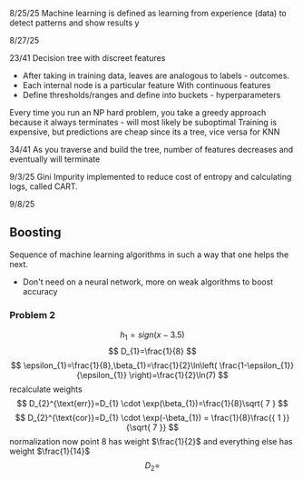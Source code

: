 8/25/25
Machine learning is defined as learning from experience (data) to detect patterns and show results
y

8/27/25

23/41
Decision tree with discreet features
- After taking in training data, leaves are analogous to labels - outcomes.
- Each internal node is a particular feature
With continuous features
- Define thresholds/ranges and define into buckets - hyperparameters

Every time you run an NP hard problem, you take a greedy approach because it always terminates - will most likely be suboptimal 
Training is expensive, but predictions are cheap since its a tree, vice versa for KNN

34/41
As you traverse and build the tree, number of features decreases and eventually will terminate

9/3/25
Gini Impurity implemented to reduce cost of entropy and calculating logs, called CART.

9/8/25
## Boosting
Sequence of machine learning algorithms in such a way that one helps the next. 
- Don't need on a neural network, more on weak algorithms to boost accuracy

### Problem 2
$$
h_{1}=sign(x-3.5)
$$
$$
D_{1}=\frac{1}{8}
$$
$$
\epsilon_{1}=\frac{1}{8},\beta_{1}=\frac{1}{2}\ln\left( \frac{1-\epsilon_{1}}{\epsilon_{1}} \right)=\frac{1}{2}\ln(7)
$$
recalculate weights
$$
D_{2}^{\text{err}}=D_{1} \cdot \exp(\beta_{1})=\frac{1}{8}\sqrt{ 7 }
$$
$$
D_{2}^{\text{cor}}=D_{1} \cdot \exp(-\beta_{1}) = \frac{1}{8}\frac{{ 1 }}{\sqrt{ 7 }}
$$
normalization
now point 8 has weight $\frac{1}{2}$ and everything else has weight $\frac{1}{14}$
$$
D_{2}=
$$
